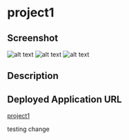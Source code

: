 # project1


## Screenshot
![alt text](assets/images/final-page-1.png)
![alt text](assets/images/final-page-2.png)
![alt text](assets/images/final-page-3.png)


## Description 


## Deployed Application URL
[project1](https://ssharmin0029.github.io/project1/)

testing change